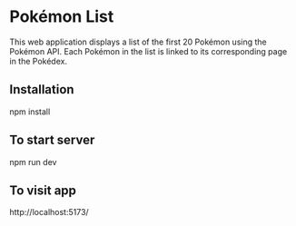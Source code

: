 # Pokémon List

This web application displays a list of the first 20 Pokémon using the Pokémon API. Each Pokémon in the list is linked to its corresponding page in the Pokédex.

## Installation

npm install

## To start server

npm run dev

## To visit app

http://localhost:5173/